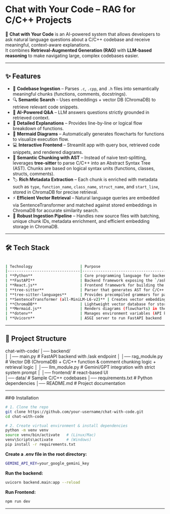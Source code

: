# Chat with Your Code – RAG for C/C++ Projects  

🚀 **Chat with Your Code** is an AI-powered system that allows developers to ask natural language questions about a C/C++ codebase and receive meaningful, context-aware explanations.  
It combines **Retrieval-Augmented Generation (RAG)** with **LLM-based reasoning** to make navigating large, complex codebases easier.  

---

## ✨ Features  

- 📂 **Codebase Ingestion** – Parses `.c`, `.cpp`, and `.h` files into semantically meaningful chunks (functions, comments, docstrings).  
- 🔍 **Semantic Search** – Uses embeddings + vector DB (ChromaDB) to retrieve relevant code snippets.  
- 🤖 **AI-Powered Q&A** – LLM answers questions strictly grounded in retrieved context.  
- 📝 **Detailed Explanations** – Provides line-by-line or logical flow breakdown of functions.  
- 🎨 **Mermaid Diagrams** – Automatically generates flowcharts for functions to visualize execution flow.  
- 💻 **Interactive Frontend** – Streamlit app with query box, retrieved code snippets, and rendered diagrams.  
- 🌳 **Semantic Chunking with AST** – Instead of naive text-splitting, leverages **tree-sitter** to parse C/C++ into an Abstract Syntax Tree (AST). Chunks are based on logical syntax units (functions, classes, structs, comments).  
- 🏷️ **Rich Metadata Extraction** – Each chunk is enriched with metadata such as `type`, `function_name`, `class_name`, `struct_name`, and `start_line`, stored in ChromaDB for precise retrieval.  
- ⚡ **Efficient Vector Retrieval** – Natural language queries are embedded via SentenceTransformer and matched against stored embeddings in ChromaDB for accurate similarity search.  
- 🔄 **Robust Ingestion Pipeline** – Handles new source files with batching, unique chunk IDs, metadata enrichment, and efficient embedding storage in ChromaDB.  


---



## 🛠️ Tech Stack  
```bash

| Technology                     | Purpose                                                                 |
|--------------------------------|-------------------------------------------------------------------------|
| **Python**                     | Core programming language for backend logic                            |
| **FastAPI**                    | Backend framework exposing the `/ask` API endpoint                     |
| **React.js**                   | Frontend framework for building the interactive UI                     |
| **tree-sitter**                | Parser that generates AST for C/C++ to enable semantic chunking         |
| **tree-sitter-languages**      | Provides precompiled grammars for parsing C and C++ code                |
| **SentenceTransformer (all-MiniLM-L6-v2)** | Creates vector embeddings for code chunks & queries |
| **ChromaDB**                   | Lightweight vector database for storing embeddings + metadata           |
| **Mermaid.js**                 | Renders diagrams (flowcharts) in the frontend                          |
| **dotenv**                     | Manages environment variables (API keys, configs)                      |
| **Uvicorn**                    | ASGI server to run FastAPI backend                                     |

```

---



## 📂 Project Structure  


chat-with-code/
│── backend/                 
│   │── main.py              # FastAPI backend with /ask endpoint
│   │── rag_module.py        # Vector DB (ChromaDB) + C/C++ function & comment chunking logic + retrieval logic
│   │── llm_module.py        # Gemini/GPT integration with strict system prompt
│
│── frontend/                # react-based UI              
│── data/                    # Sample C/C++ codebases
│── requirements.txt         # Python dependencies
│── README.md                # Project documentation

---

##⚙️ Installation
```bash
# 1. Clone the repo
git clone https://github.com/your-username/chat-with-code.git
cd chat-with-code

# 2. Create virtual environment & install dependencies
python -m venv venv
source venv/bin/activate   # (Linux/Mac)
venv\Scripts\activate      # (Windows)
pip install -r requirements.txt
```

**Create a .env file in the root directory:**
```bash
GEMINI_API_KEY=your_google_gemini_key
```

**Run the backend:**
```bash
uvicorn backend.main:app --reload
```

**Run Frontend:**
```bash
npm run dev
```
---



